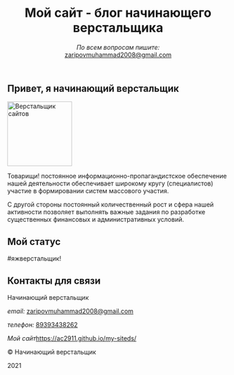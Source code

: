 <!DOCTYPE html>
<html lang="ru">
<head>
  <meta charset="utf-8">
  <meta name="viewport" content="width=device-width, initial-scale=1.0">
  <link rel="stylesheet" href="style.css">
</head>
<body class="page">
  <header class="page-header">
    <div class="container">
      <h1 class="page-title">Мой сайт - блог начинающего верстальщика</h1>
      <p><i>По всем вопросам пишите:</i><br><a href="zaripovmuhammad2008@gmail.com">zaripovmuhammad2008@gmail.com</a></p>
    </div>
  </header>
  <main>
    <section class="about container">
      <h2 class="section-title">Привет, я начинающий верстальщик</h2>
      <img class="about-image" src="" width="147" height="147" alt="Верстальщик сайтов">
      <div class="about-content">
        <p>Товарищи! постоянное информационно-пропагандистское обеспечение нашей деятельности обеспечивает широкому кругу (специалистов) участие в формировании систем массового участия.</p>
        <p>С другой стороны постоянный количественный рост и сфера нашей активности позволяет выполнять важные задания по разработке существенных финансовых и административных условий.</p>
      </div>
    </section>
    <section class="status container">
      <h2 class="section-title">Мой статус</h2>
      <p>#яжверстальщик!</p>
    </section>
    <section class="contacts container">
      <h2 class="section-title">Контакты для связи</h2>
        <p class="contacts-name">Начинающий верстальщик</p>
        <p><i>email:</i> <a href="zaripovmuhammad2008@gmail.com">zaripovmuhammad2008@gmail.com</a></p>
        <p><i>телефон:</i> <a href="tel:89393438262">89393438262</a></p>
        <p><i>Мой сайт</i><a href="https://ac2911.github.io/my-siteds/">https://ac2911.github.io/my-siteds/</a></p>
    </section>
  </main>
  <footer class="page-footer">
    <div class="container">
      <p>© Начинающий верстальщик</p>
      <p>2021</p>
    </div>
  </footer>
</body>
</html>
